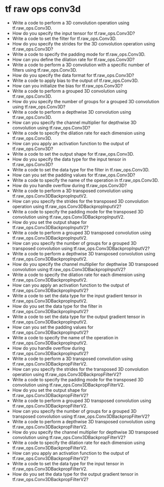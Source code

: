 # tf raw ops conv3d

- Write a code to perform a 3D convolution operation using tf.raw_ops.Conv3D.
- How do you specify the input tensor for tf.raw_ops.Conv3D?
- Write a code to set the filter for tf.raw_ops.Conv3D.
- How do you specify the strides for the 3D convolution operation using tf.raw_ops.Conv3D?
- Write a code to specify the padding mode for tf.raw_ops.Conv3D.
- How can you define the dilation rate for tf.raw_ops.Conv3D?
- Write a code to perform a 3D convolution with a specific number of filters using tf.raw_ops.Conv3D.
- How do you specify the data format for tf.raw_ops.Conv3D?
- Write a code to apply bias to the output of tf.raw_ops.Conv3D.
- How can you initialize the bias for tf.raw_ops.Conv3D?
- Write a code to perform a grouped 3D convolution using tf.raw_ops.Conv3D.
- How do you specify the number of groups for a grouped 3D convolution using tf.raw_ops.Conv3D?
- Write a code to perform a depthwise 3D convolution using tf.raw_ops.Conv3D.
- How can you specify the channel multiplier for depthwise 3D convolution using tf.raw_ops.Conv3D?
- Write a code to specify the dilation rate for each dimension using tf.raw_ops.Conv3D.
- How can you apply an activation function to the output of tf.raw_ops.Conv3D?
- Write a code to set the output shape for tf.raw_ops.Conv3D.
- How do you specify the data type for the input tensor in tf.raw_ops.Conv3D?
- Write a code to set the data type for the filter in tf.raw_ops.Conv3D.
- How can you set the padding values for tf.raw_ops.Conv3D?
- Write a code to specify the name of the operation in tf.raw_ops.Conv3D.
- How do you handle overflow during tf.raw_ops.Conv3D?
- Write a code to perform a 3D transposed convolution using tf.raw_ops.Conv3DBackpropInputV2.
- How can you specify the strides for the transposed 3D convolution operation using tf.raw_ops.Conv3DBackpropInputV2?
- Write a code to specify the padding mode for the transposed 3D convolution using tf.raw_ops.Conv3DBackpropInputV2.
- How do you set the output shape for tf.raw_ops.Conv3DBackpropInputV2?
- Write a code to perform a grouped 3D transposed convolution using tf.raw_ops.Conv3DBackpropInputV2.
- How can you specify the number of groups for a grouped 3D transposed convolution using tf.raw_ops.Conv3DBackpropInputV2?
- Write a code to perform a depthwise 3D transposed convolution using tf.raw_ops.Conv3DBackpropInputV2.
- How do you specify the channel multiplier for depthwise 3D transposed convolution using tf.raw_ops.Conv3DBackpropInputV2?
- Write a code to specify the dilation rate for each dimension using tf.raw_ops.Conv3DBackpropInputV2.
- How can you apply an activation function to the output of tf.raw_ops.Conv3DBackpropInputV2?
- Write a code to set the data type for the input gradient tensor in tf.raw_ops.Conv3DBackpropInputV2.
- How do you set the data type for the filter in tf.raw_ops.Conv3DBackpropInputV2?
- Write a code to set the data type for the output gradient tensor in tf.raw_ops.Conv3DBackpropInputV2.
- How can you set the padding values for tf.raw_ops.Conv3DBackpropInputV2?
- Write a code to specify the name of the operation in tf.raw_ops.Conv3DBackpropInputV2.
- How do you handle overflow during tf.raw_ops.Conv3DBackpropInputV2?
- Write a code to perform a 3D transposed convolution using tf.raw_ops.Conv3DBackpropFilterV2.
- How can you specify the strides for the transposed 3D convolution operation using tf.raw_ops.Conv3DBackpropFilterV2?
- Write a code to specify the padding mode for the transposed 3D convolution using tf.raw_ops.Conv3DBackpropFilterV2.
- How do you set the output shape for tf.raw_ops.Conv3DBackpropFilterV2?
- Write a code to perform a grouped 3D transposed convolution using tf.raw_ops.Conv3DBackpropFilterV2.
- How can you specify the number of groups for a grouped 3D transposed convolution using tf.raw_ops.Conv3DBackpropFilterV2?
- Write a code to perform a depthwise 3D transposed convolution using tf.raw_ops.Conv3DBackpropFilterV2.
- How do you specify the channel multiplier for depthwise 3D transposed convolution using tf.raw_ops.Conv3DBackpropFilterV2?
- Write a code to specify the dilation rate for each dimension using tf.raw_ops.Conv3DBackpropFilterV2.
- How can you apply an activation function to the output of tf.raw_ops.Conv3DBackpropFilterV2?
- Write a code to set the data type for the input tensor in tf.raw_ops.Conv3DBackpropFilterV2.
- How do you set the data type for the output gradient tensor in tf.raw_ops.Conv3DBackpropFilterV2?